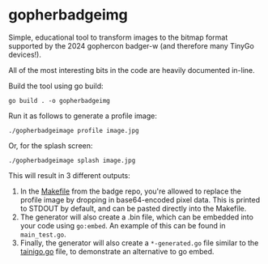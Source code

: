 # gopherbadgeimg

Simple, educational tool to transform images to the bitmap format supported by
the 2024 gophercon badger-w (and therefore many TinyGo devices!).

All of the most interesting bits in the code are heavily documented in-line.

Build the tool using go build:

`go build . -o gopherbadgeimg`

Run it as follows to generate a profile image:

`./gopherbadgeimage profile image.jpg`

Or, for the splash screen:

`./gopherbadgeimage splash image.jpg`

This will result in 3 different outputs:

1. In the [Makefile](https://github.com/hybridgroup/badger2040/blob/main/Makefile)
from the badge repo, you're allowed to replace the profile image by dropping in
base64-encoded pixel data.
This is printed to STDOUT by default, and can be pasted directly into the Makefile.
1. The generator will also create a .bin file, which can be embedded into your
code using `go:embed`. An example of this can be found in `main_test.go`.
1. Finally, the generator will also create a `*-generated.go` file similar to the
[tainigo.go](https://github.com/hybridgroup/badger2040/blob/main/tainigo.go) file,
to demonstrate an alternative to go embed.
